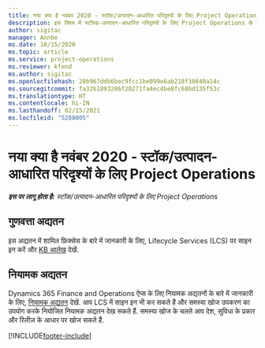```yaml
---
title: नया क्या है नवंबर 2020 - स्टॉक/उत्पादन-आधारित परिदृश्यों के लिए Project Operations
description: इस विषय में स्टॉक्ड-उत्पादन-आधारित परिदृश्यों के लिए Project Operations के नवंबर 2020 में जारी होने वाले गुणवत्ता अद्यतनों के बारे में जानकारी दी गई है.
author: sigitac
manager: Annbe
ms.date: 10/15/2020
ms.topic: article
ms.service: project-operations
ms.reviewer: kfend
ms.author: sigitac
ms.openlocfilehash: 28b967ddb6bec9fcc1be099e6ab218f38640a14c
ms.sourcegitcommit: fa32b1893286f20271fa4ec4be8fc68bd135f53c
ms.translationtype: HT
ms.contentlocale: hi-IN
ms.lasthandoff: 02/15/2021
ms.locfileid: "5288005"
---
```

# <a name="whats-new-november-2020---project-operations-for-stockedproduction-based-scenarios"></a>नया क्या है नवंबर 2020 - स्टॉक/उत्पादन-आधारित परिदृश्यों के लिए Project Operations

_**इस पर लागू होता है:** स्टॉक/उत्पादन-आधारित परिदृश्यों के लिए Project Operations_

## <a name="quality-updates"></a>गुणवत्ता अद्यतन

इस अद्यतन में शामिल फ़िक्सेस के बारे में जानकारी के लिए, Lifecycle Services (LCS) पर साइन इन करें और [KB आलेख](https://fix.lcs.dynamics.com/Issue/Details?bugId=488609&amp;dbType=3&amp;qc=8251e8e1d5e2386de850599926c1adc3fec8e2ba25308036d22cdfe0a1c28fc7) देखें.

## <a name="regulatory-updates"></a>नियामक अद्यतन

Dynamics 365 Finance and Operations ऐप्स के लिए नियामक अद्यतनों के बारे में जानकारी के लिए, [नियामक अद्यतन](https://docs.microsoft.com/dynamics365/finance/localizations/regulatory-updates) देखें. आप LCS में साइन इन भी कर सकते हैं और समस्या खोज उपकरण का उपयोग करके नियोजित नियामक अद्यतन देख सकते हैं. समस्या खोज के चलते आप देश, सुविधा के प्रकार और रिलीज़ के आधार पर खोज सकते हैं.


[!INCLUDE[footer-include](../../includes/footer-banner.md)]